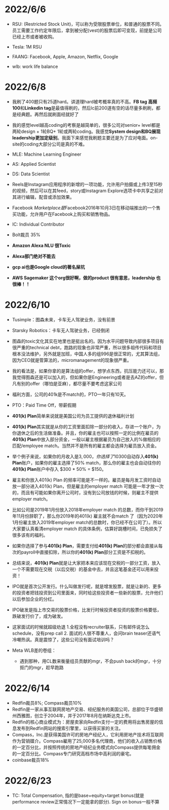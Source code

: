 # 2022/6/6

- RSU: (Restricted Stock Unit)，可以称为受限股票单位，和普通的股票不同。员工需要工作约定年限后，拿到被分配(vest)的股票后即可变现，前提是公司已经上市或者被收购。

- Tesla: 1M RSU

- FAANG: Facebook, Apple, Amazon, Netflix, Google
- wlb: work life balance

# 2022/6/8

- 我刷了400题只有25道hard。讲道理hard被考概率真的不高。**FB tag 高频100**和**Linkedin tag**是最值得刷的，然后lc前200道有空的话尽量多刷刷，都是经典题。再然后就刷面经就好了

- 我的感觉level越高coding的考察是越简单的，很多公司对senior+ level都是两轮design + 1轮BQ+ 1轮或两轮coding。我感觉**System design和BQ展现leadership更加定级别**。我面下来感觉我刷题主要还是为了应对电面。on-site的coding大部分公司是真的不难。

- MLE: Machine Learning Engineer
- AS: Applied Scientist
- DS: Data Scientist
- Reels是Instagram应用程序的新增的一项功能，允许用户拍摄或上传3至15秒的视频，然后可以在其feed，story或Instagram Explore选项卡中共享之前对其进行编辑，配音或添加效果。
- Facebook *Marketplace是*Facebook2016年10月3日在移动端推出的一个售买功能，允许用户在Facebook上购买和销售物品。
- IC: Individual Contributor
- Bolt裁员 35%
- **Amazon Alexa NLU 很Toxic**
- **Alexa部门绝对不能去**
- **gcp ai也是Google cloud的著名屎坑**
- **AWS Sagemaker 这个org很好啊，做的product 很有意思，leadership 也很棒！！**

# 2022/6/10

- Tusimple：图森未来，卡车无人驾驶业务，没有前景
- Starsky Robotics：卡车无人驾驶业务，已经倒闭

- 图森的toxic文化其实在地里也是挺出名的。因为水平问题导致内部很多项目有很严重的technical debt，跑路的现象也非常严重，所以很多祖传代码和项目根本没法维护，另外就是加班，中国人多的组996是很正常的，尤其算法组，因为CEO就是管算法的，micromanagement的现象很严重。
- 我的看法是，如果你拿的是算法组的offer，想学点东西，抗压能力还可以，那我觉得图森还是可以加入的，但如果你是Engineering或者是去AZ的offer，但凡有别的offer（哪怕是亚麻），都尽量不要考虑这家公司
- 福利方面，公司的401k是不match的，PTO一年只有10天。
- PTO：Paid Time Off，带薪假期

- **401(k) Plan**简单来说就是美国公司为员工提供的退休福利计划
- **401(k) Plan**其实就是从你的工资里面扣除一部分的收入，存进一个账户，为你退休之后的生活做准备。并且，你的雇主也可以按照一定的比例在雇员的**401(k) Plan**中放入部分资金，一般以雇主根据雇员为自己放入的%做相应的匹配/employee match。当然并不是所有的雇主都会选择为雇员放入资金。
- 举个例子来说，如果你的月收入是$3,000，你选择了10%的employee contribution，那么你每个月的payroll里面会有$300自动存入**401(k) Plan**账户，如果你的雇主选择了50% match，那么你的雇主也会自动往你的**401(k) Plan**账户中存入 $300 * 50% = $150。
- 雇主和你放入401(k) Plan 的频率可能是不一样的。雇员是每月发工资时自动放一部分进入401(k) Plan，但是雇主的employer match 可能是一年才放一次的，而且有可能如果你离开公司时，没有到公司放钱的时候，则雇主不提供employer match。
- 比如公司是2019年1月份放入2018年employer match 的总数，而你干到2019年11月份辞职了，那么你2019年的401(k) 雇主就不会match 了（因为2020年1月份雇主放入2019年employer match的总数时，你已经不在公司了）。所以大家要认真看清employer match 的具体条例，估算好跳槽时间，已免损失了很多该有的福利。
- 如果你选择了参与**401(k) Plan**，需要支付给**401(k) Plan**的部分都会直接从每次的payroll中直接扣除，所以你的**401(k) Plan**部分工资是不扣税的。
- 总结来说，**401(k) Plan**就是让大家把本来应该现在交税的一部分工资，放入一个不需要现在交税（以后交税）的基金中去，并且这笔基金还可以用来投资！
- IPO就是首次公开发行。什么叫做发行呢，就是增发股票，就是让新的、更多的投资者把钱投资到公司里面来，同时给这些投资者一些新的股票，允许他们以后参加企业的分红。
- IPO破发是指上市交易的股票价格，比发行时候投资者投资的股票价格要低，跌破发行价了，成为破发。
- 这家面试的时候就超级劝退
  1.全程没有recruiter联系，只有邮件说怎么schedule，没有prep call
  2. 面试的人很不尊重人，会问brain teaser还语气冷嘲热讽。真是震惊了，这些公司没有面试培训吗？
- Meta WLB差的卷组：
  - 遇到那种，用CL数来衡量组员贡献的mgr，不会push back的mgr，十分抠门的mgr，趁早跑路

# 2022/6/14

- Redfin裁员8%; Compass裁员10%
- Redfin是一家从事互联网房地产交易、经纪服务的美国公司，总部位于华盛顿州西雅图，创立于2004年，并于2017年8月在纳斯达克上市。
- Redfin的核心商业模式为：房屋卖家向Redfin支付一定的费用将出售房屋的信息发布到Redfin网站的搜索引擎里，以获得买家的关注。
- Compass，Inc.是获得美国许可的房地产经纪人，它利用房地产技术将互联网作为营销媒介。Compass雇用了25,000多名代理商，他们的收入占销售价格的一定百分比，并按照传统的房地产经纪业务模式向Compass提供每笔佣金的一定百分比。Compass专门研究高档市场中高利润的豪宅。
- coinbase裁员18%

# 2022/6/23

- TC: Total Compensation, 指的是base+equity+target bonus(就是performance review正常情况下一定能拿的部分). Sign on bonus一般不算
